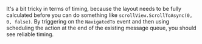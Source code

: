 It's a bit tricky in terms of timing, because the layout needs to be fully calculated before you can do something like `scrollView.ScrollToAsync(0, 0, false)`. By triggering on the `NavigatedTo` event and then using scheduling the action at the end of the existing message queue, you should see reliable timing. 

